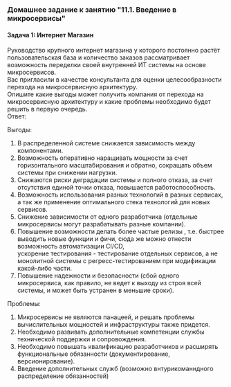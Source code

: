 ### Домашнее задание к занятию "11.1. Введение в микросервисы"  
#### Задача 1: Интернет Магазин   
Руководство крупного интернет магазина у которого постоянно растёт пользовательская база и количество заказов рассматривает возможность переделки своей внутренней ИТ системы на основе микросервисов.  
Вас пригласили в качестве консультанта для оценки целесообразности перехода на микросервисную архитектуру.  
Опишите какие выгоды может получить компания от перехода на микросервисную архитектуру и какие проблемы необходимо будет решить в первую очередь.  
Ответ:  

Выгоды:  
1. В распределенной системе снижается зависимость между компонентами.  
2. Возможность оперативно наращивать мощности за счет горизонтального масштабирования и обратно, сокращать объем системы при снижении нагрузки.  
3. Снижаются риски деградации системы и полного отказа, за счет отсутствия единой точки отказа, повышается работоспособность.  
4. Возможность использования разных технологий в разных сервисах, а так же применение оптимального стека технологий для новых сервисов.  
5. Снижение зависимости от одного разработчика (отдельные микросервисы могут разрабатывать разные компании).  
6. Повышение возможности делать более частые релизы , т.е. быстрее выводить новые функции и фичи, сюда же можно отнести возможность автоматизации CI/CD,   
   ускорение тестирования - тестирование отдельных сервисов, а не монолитной системы с регресс-тестированием при модификации какой-либо части.  
7. Повышение надежности и безопасности (сбой одного микросервиса, как правило, не ведет к выходу из строя всей системы, и может быть устранен в меньшие сроки).  
   
Проблемы:  
1. Микросервисы не являются панацеей, и решать проблемы вычислительных мощностей и инфраструктуры также придется.  
2. Необходимо развивать дополнительные компетенции службы технической поддержки и сопровождения.  
3. Необходимо повышать квалификацию разработчиков и расширять функциональные обязанности (документирование, версионирование).    
4. Введение дополнительных служб (возможно внтурикоманндного распределение обязанностей)  
